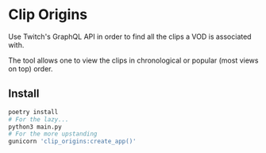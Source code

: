 # Clip Origins

Use Twitch's GraphQL API in order to find all the clips a VOD is associated with.

The tool allows one to view the clips in chronological or
popular (most views on top) order.

## Install
```bash
poetry install
# For the lazy...
python3 main.py 
# For the more upstanding
gunicorn 'clip_origins:create_app()'
```
